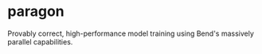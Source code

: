 # paragon
Provably correct, high-performance model training using Bend's massively parallel capabilities.
